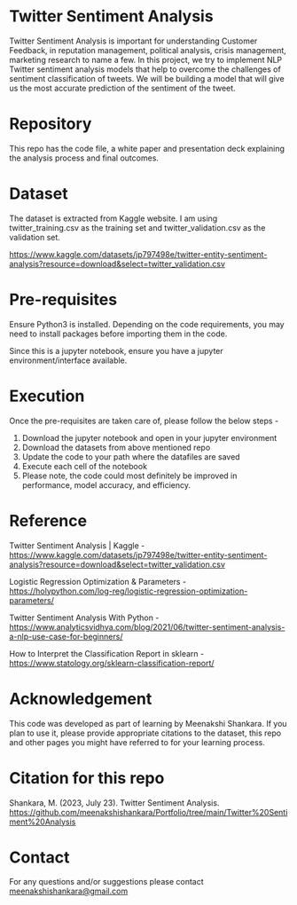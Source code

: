 
# Twitter Sentiment Analysis

Twitter Sentiment Analysis is important for understanding Customer Feedback, in reputation management, political analysis, crisis management, marketing research to name a few.
In this project, we try to implement NLP Twitter sentiment analysis models that help to overcome the challenges of sentiment classification of tweets. We will be building a model that will give us the most accurate prediction of the sentiment of the tweet.

# Repository

This repo has the code file, a white paper and presentation deck explaining the analysis process and final outcomes.

# Dataset

The dataset is extracted from Kaggle website. I am using twitter_training.csv as the training set and twitter_validation.csv as the validation set.

https://www.kaggle.com/datasets/jp797498e/twitter-entity-sentiment-analysis?resource=download&select=twitter_validation.csv 

# Pre-requisites

Ensure Python3 is installed.
Depending on the code requirements, you may need to install packages before importing them in the code.

Since this is a jupyter notebook, ensure you have a jupyter environment/interface available.

# Execution

Once the pre-requisites are taken care of, please follow the below steps - 
1. Download the jupyter notebook and open in your jupyter environment
2. Download the datasets from above mentioned repo
3. Update the code to your path where the datafiles are saved
4. Execute each cell of the notebook
5. Please note, the code could most definitely be improved in performance, model accuracy, and efficiency.


# Reference

Twitter Sentiment Analysis | Kaggle - 
https://www.kaggle.com/datasets/jp797498e/twitter-entity-sentiment-analysis?resource=download&select=twitter_validation.csv

Logistic Regression Optimization & Parameters - 
https://holypython.com/log-reg/logistic-regression-optimization-parameters/

Twitter Sentiment Analysis With Python - 
https://www.analyticsvidhya.com/blog/2021/06/twitter-sentiment-analysis-a-nlp-use-case-for-beginners/

How to Interpret the Classification Report in sklearn - 
https://www.statology.org/sklearn-classification-report/ 


# Acknowledgement 
This code was developed as part of learning by Meenakshi Shankara.
If you plan to use it, please provide appropriate citations to the dataset, this repo and other pages you might have referred to for your learning process.

# Citation for this repo
Shankara, M. (2023, July 23). Twitter Sentiment Analysis. https://github.com/meenakshishankara/Portfolio/tree/main/Twitter%20Sentiment%20Analysis

# Contact
For any questions and/or suggestions please contact meenakshishankara@gmail.com
